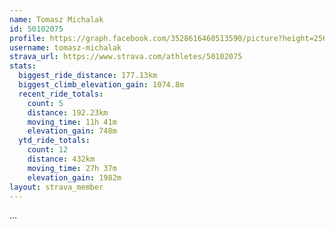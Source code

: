 ```yaml
---
name: Tomasz Michalak
id: 50102075
profile: https://graph.facebook.com/3528616460513590/picture?height=256&width=256
username: tomasz-michalak
strava_url: https://www.strava.com/athletes/50102075
stats:
  biggest_ride_distance: 177.13km
  biggest_climb_elevation_gain: 1074.8m
  recent_ride_totals:
    count: 5
    distance: 192.23km
    moving_time: 11h 41m
    elevation_gain: 748m
  ytd_ride_totals:
    count: 12
    distance: 432km
    moving_time: 27h 37m
    elevation_gain: 1982m
layout: strava_member
--- 
```

...
